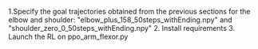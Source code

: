 1.Specify the goal trajectories obtained from the previous sections for the elbow and shoulder: "elbow_plus_158_50steps_withEnding.npy" and "shoulder_zero_0_50steps_withEnding.npy"
2. Install requirements
3. Launch the RL on ppo_arm_flexor.py
